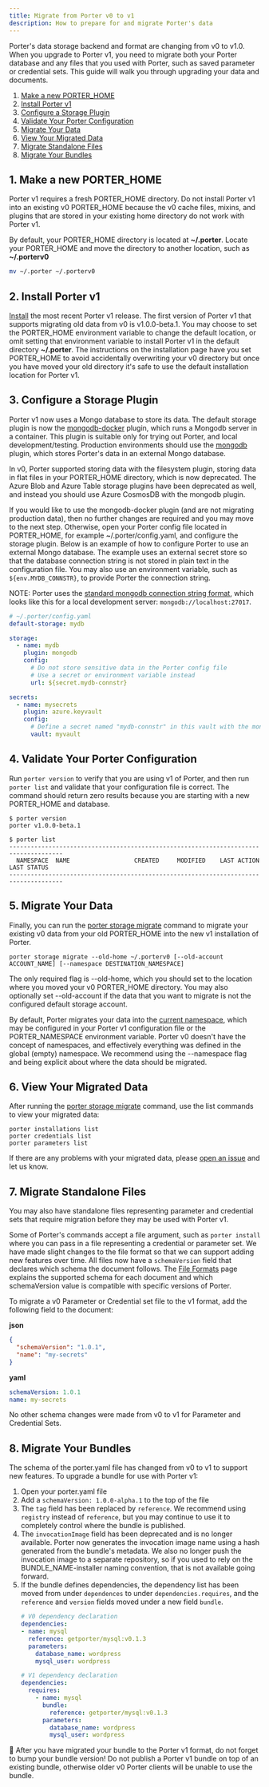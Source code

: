```yaml
---
title: Migrate from Porter v0 to v1
description: How to prepare for and migrate Porter's data
---
```


Porter's data storage backend and format are changing from v0 to v1.0.
When you upgrade to Porter v1, you need to migrate both your Porter database and any files that you used with Porter, such as saved parameter or credential sets.
This guide will walk you through upgrading your data and documents.

1. [Make a new PORTER_HOME](#1-make-a-new-porter_home)
2. [Install Porter v1](#2-install-porter-v1)
3. [Configure a Storage Plugin](#3-configure-a-storage-plugin)
4. [Validate Your Porter Configuration](#4-validate-your-porter-configuration)
5. [Migrate Your Data](#5-migrate-your-data)
6. [View Your Migrated Data](#6-view-your-migrated-data)
7. [Migrate Standalone Files](#7-migrate-standalone-files)
8. [Migrate Your Bundles](#8-migrate-your-bundles)

## 1. Make a new PORTER_HOME

Porter v1 requires a fresh PORTER_HOME directory.
Do not install Porter v1 into an existing v0 PORTER_HOME because the v0 cache files, mixins, and plugins that are stored in your existing home directory do not work with Porter v1.

By default, your PORTER_HOME directory is located at **~/.porter**.
Locate your PORTER_HOME and move the directory to another location, such as **~/.porterv0**

```bash
mv ~/.porter ~/.porterv0
```

## 2. Install Porter v1

[Install](https://getporter.org/install/#prerelease) the most recent Porter v1 release.
The first version of Porter v1 that supports migrating old data from v0 is v1.0.0-beta.1.
You may choose to set the PORTER_HOME environment variable to change the default location, or omit setting that environment variable to install Porter v1 in the default directory **~/.porter**.
The instructions on the installation page have you set PORTER_HOME to avoid accidentally overwriting your v0 directory but once you have moved your old directory it's safe to use the default installation location for Porter v1.

## 3. Configure a Storage Plugin

Porter v1 now uses a Mongo database to store its data.
The default storage plugin is now the [mongodb-docker] plugin, which runs a Mongodb server in a container.
This plugin is suitable only for trying out Porter, and local development/testing.
Production environments should use the [mongodb] plugin, which stores Porter's data in an external Mongo database.

In v0, Porter supported storing data with the filesystem plugin, storing data in flat files in your PORTER_HOME directory, which is now deprecated.
The Azure Blob and Azure Table storage plugins have been deprecated as well, and instead you should use Azure CosmosDB with the mongodb plugin.

If you would like to use the mongodb-docker plugin (and are not migrating production data), then no further changes are required and you may move to the next step.
Otherwise, open your Porter config file located in PORTER_HOME, for example ~/.porter/config.yaml, and configure the storage plugin.
Below is an example of how to configure Porter to use an external Mongo database.
The example uses an external secret store so that the database connection string is not stored in plain text in the configuration file.
You may also use an environment variable, such as `${env.MYDB_CONNSTR}`, to provide Porter the connection string.

NOTE: Porter uses the [standard mongodb connection string format](https://www.mongodb.com/docs/drivers/go/current/fundamentals/connection/), which looks like this for a local development server: `mongodb://localhost:27017`.

```yaml
# ~/.porter/config.yaml
default-storage: mydb

storage:
  - name: mydb
    plugin: mongodb
    config:
      # Do not store sensitive data in the Porter config file
      # Use a secret or environment variable instead
      url: ${secret.mydb-connstr}

secrets:
  - name: mysecrets
    plugin: azure.keyvault
    config:
      # Define a secret named "mydb-connstr" in this vault with the mongodb connection string
      vault: myvault
```

## 4. Validate Your Porter Configuration

Run `porter version` to verify that you are using v1 of Porter, and then run `porter list` and validate that your configuration file is correct.
The command should return zero results because you are starting with a new PORTER_HOME and database.

```console
$ porter version
porter v1.0.0-beta.1

$ porter list
-------------------------------------------------------------------------------------
  NAMESPACE  NAME                  CREATED     MODIFIED    LAST ACTION  LAST STATUS
-------------------------------------------------------------------------------------
```

## 5. Migrate Your Data

Finally, you can run the [porter storage migrate] command to migrate your existing v0 data from your old PORTER_HOME into the new v1 installation of Porter.

```
porter storage migrate --old-home ~/.porterv0 [--old-account ACCOUNT_NAME] [--namespace DESTINATION_NAMESPACE]
```

The only required flag is \--old-home, which you should set to the location where you moved your v0 PORTER_HOME directory.
You may also optionally set \--old-account if the data that you want to migrate is not the configured default storage account.

By default, Porter migrates your data into the [current namespace](/configuration/#namespace), which may be configured in your Porter v1 configuration file or the PORTER_NAMESPACE environment variable.
Porter v0 doesn't have the concept of namespaces, and effectively everything was defined in the global (empty) namespace.
We recommend using the \--namespace flag and being explicit about where the data should be migrated.

[porter storage migrate]: /cli/porter_storage_migrate/

## 6. View Your Migrated Data

After running the [porter storage migrate] command, use the list commands to view your migrated data:

```console
porter installations list
porter credentials list
porter parameters list
```

If there are any problems with your migrated data, please [open an issue] and let us know.

[open an issue]: https://github.com/getporter/porter/issues/new

## 7. Migrate Standalone Files

You may also have standalone files representing parameter and credential sets that require migration before they may be used with Porter v1.

Some of Porter's commands accept a file argument, such as `porter install` where you can pass in a file representing a credential or parameter set.
We have made slight changes to the file format so that we can support adding new features over time.
All files now have a `schemaVersion` field that declares which schema the document follows.
The [File Formats] page explains the supported schema for each document and which schemaVersion value is compatible with specific versions of Porter.

To migrate a v0 Parameter or Credential set file to the v1 format, add the following field to the document:

**json**

```json
{
  "schemaVersion": "1.0.1",
  "name": "my-secrets"
}
```

**yaml**

```yaml
schemaVersion: 1.0.1
name: my-secrets
```

No other schema changes were made from v0 to v1 for Parameter and Credential Sets.

## 8. Migrate Your Bundles

The schema of the porter.yaml file has changed from v0 to v1 to support new features.
To upgrade a bundle for use with Porter v1:

1. Open your porter.yaml file
2. Add a `schemaVersion: 1.0.0-alpha.1` to the top of the file
3. The `tag` field has been replaced by `reference`. We recommend using `registry` instead of `reference`, but you may continue to use it to completely control where the bundle is published.
4. The `invocationImage` field has been deprecated and is no longer available.
   Porter now generates the invocation image name using a hash generated from the bundle's metadata.
   We also no longer push the invocation image to a separate repository, so if you used to rely on the BUNDLE_NAME-installer naming convention, that is not available going forward.
5. If the bundle defines dependencies, the dependency list has been moved from under `dependences` to under `dependencies.requires`, and the `reference` and `version` fields moved under a new field `bundle`.
   ```yaml
   # V0 dependency declaration
   dependencies:
   - name: mysql
     reference: getporter/mysql:v0.1.3
     parameters:
       database_name: wordpress
       mysql_user: wordpress

   # V1 dependency declaration
   dependencies:
     requires:
       - name: mysql
         bundle:
           reference: getporter/mysql:v0.1.3
         parameters:
           database_name: wordpress
           mysql_user: wordpress
   ```

🚨 After you have migrated your bundle to the Porter v1 format, do not forget to bump your bundle version!
Do not publish a Porter v1 bundle on top of an existing bundle, otherwise older v0 Porter clients will be unable to use the bundle.

[mongodb-docker]: /plugins/mongodb-docker
[mongodb]: /plugins/mongodb/
[File Formats]: https://release-v1.porter.sh/reference/file-formats/
